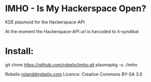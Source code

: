 # IMHO - Is My Hackerspace Open?
KDE plasmoid for the Hackerspace-API 


At the moment the Hackerspace-API url is harcoded to it-syndikat


# Install:

git clone https://github.com/robelix/imho.git
plasmapkg -u ./imho



Robelix <roland@robelix.com>
Licence: Creative Commons BY-SA 3.0 
